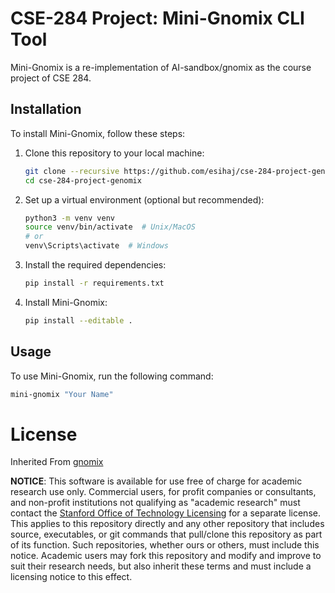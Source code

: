 # CSE-284 Project: Mini-Gnomix CLI Tool
Mini-Gnomix is a re-implementation of AI-sandbox/gnomix as the course project of CSE 284.

## Installation

To install Mini-Gnomix, follow these steps:

1. Clone this repository to your local machine:

    ```bash
    git clone --recursive https://github.com/esihaj/cse-284-project-genomix.git
    cd cse-284-project-genomix
    ```

2. Set up a virtual environment (optional but recommended):

    ```bash
    python3 -m venv venv
    source venv/bin/activate  # Unix/MacOS
    # or
    venv\Scripts\activate  # Windows
    ```

3. Install the required dependencies:

    ```bash
    pip install -r requirements.txt
    ```

4. Install Mini-Gnomix:

    ```bash
    pip install --editable .
    ```

## Usage

To use Mini-Gnomix, run the following command:

```bash
mini-gnomix "Your Name"
```



# License
Inherited From [gnomix](https://github.com/AI-sandbox/gnomix/blob/main/LICENSE.md)

**NOTICE**: This software is available for use free of charge for academic research use only. Commercial users, for profit companies or consultants, and non-profit institutions not qualifying as "academic research" must contact the [Stanford Office of Technology Licensing](https://otl.stanford.edu/) for a separate license. This applies to this repository directly and any other repository that includes source, executables, or git commands that pull/clone this repository as part of its function. Such repositories, whether ours or others, must include this notice. Academic users may fork this repository and modify and improve to suit their research needs, but also inherit these terms and must include a licensing notice to this effect.